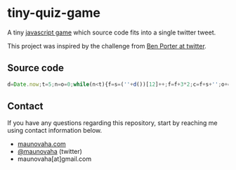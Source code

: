 # tiny-quiz-game

A tiny [javascript game](http://jsfiddle.net/maunovaha/pxzdg53a/1/) which source code fits into a single twitter tweet.

This project was inspired by the challenge from [Ben Porter at twitter](https://twitter.com/eigenbom/status/614783132391247872).

## Source code

```js
d=Date.now;t=5;n=o=0;while(n<t){f=s=(''+d())[12]++;f=f+3*2;c=f+s+'';o+=prompt(f+'+'+s)==c?1:0;n++}alert('Score '+o+'/'+t)
```
## Contact

If you have any questions regarding this repository, start by reaching me using contact information below.

- [maunovaha.com](http://maunovaha.com)
- [@maunovaha](https://twitter.com/maunovaha) (twitter)
- maunovaha[at]gmail.com
